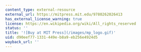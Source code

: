 ```yaml
---
content_type: external-resource
external_url: https://mitpress.mit.edu/9780262026413
has_external_license_warning: true
license: https://en.wikipedia.org/wiki/All_rights_reserved
status: ''
title: '![Buy at MIT Press](/images/mp_logo.gif)'
uid: d90eef77-1331-449e-b8a9-eb256e4924d5
wayback_url: ''
---
```


